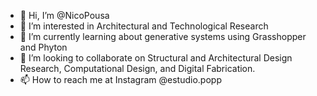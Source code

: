 - 👋 Hi, I’m @NicoPousa
- 👀 I’m interested in Architectural and Technological Research
- 🌱 I’m currently learning about generative systems using Grasshopper and Phyton  
- 💞️ I’m looking to collaborate on Structural and Architectural Design Research, Computational Design, and Digital Fabrication. 
- 📫 How to reach me at Instagram @estudio.popp 

<!---
NicoPousa/NicoPousa is a ✨ special ✨ repository because its `README.md` (this file) appears on your GitHub profile.
You can click the Preview link to take a look at your changes.
--->

